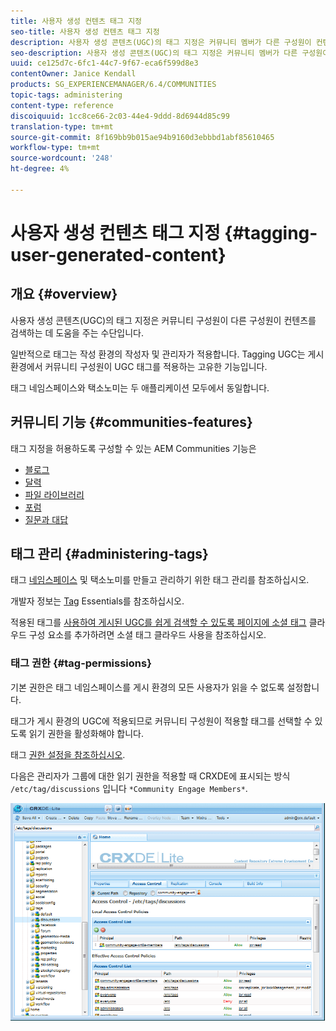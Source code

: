 ```yaml
---
title: 사용자 생성 컨텐츠 태그 지정
seo-title: 사용자 생성 컨텐츠 태그 지정
description: 사용자 생성 콘텐츠(UGC)의 태그 지정은 커뮤니티 멤버가 다른 구성원이 컨텐츠를 검색하는 데 도움이 되는 방법입니다
seo-description: 사용자 생성 콘텐츠(UGC)의 태그 지정은 커뮤니티 멤버가 다른 구성원이 컨텐츠를 검색하는 데 도움이 되는 방법입니다
uuid: ce125d7c-6fc1-44c7-9f67-eca6f599d8e3
contentOwner: Janice Kendall
products: SG_EXPERIENCEMANAGER/6.4/COMMUNITIES
topic-tags: administering
content-type: reference
discoiquuid: 1cc8ce66-2c03-44e4-9ddd-8d6944d85c99
translation-type: tm+mt
source-git-commit: 8f169bb9b015ae94b9160d3ebbbd1abf85610465
workflow-type: tm+mt
source-wordcount: '248'
ht-degree: 4%

---
```



# 사용자 생성 컨텐츠 태그 지정 {#tagging-user-generated-content}

## 개요 {#overview}

사용자 생성 콘텐츠(UGC)의 태그 지정은 커뮤니티 구성원이 다른 구성원이 컨텐츠를 검색하는 데 도움을 주는 수단입니다.

일반적으로 태그는 작성 환경의 작성자 및 관리자가 적용합니다. Tagging UGC는 게시 환경에서 커뮤니티 구성원이 UGC 태그를 적용하는 고유한 기능입니다.

태그 네임스페이스와 택소노미는 두 애플리케이션 모두에서 동일합니다.

## 커뮤니티 기능 {#communities-features}

태그 지정을 허용하도록 구성할 수 있는 AEM Communities 기능은

* [블로그](blog-feature.md)
* [달력](calendar.md)
* [파일 라이브러리](file-library.md)
* [포럼](forum.md#configuretheaddedforum)
* [질문과 대답](working-with-qna.md)

## 태그 관리 {#administering-tags}

태그 [네임스페이스](../../help/sites-administering/tags.md#tagging-console) 및 택소노미를 만들고 관리하기 위한 태그 관리를 참조하십시오.

개발자 정보는 [Tag](tag.md) Essentials를 참조하십시오.

적용된 태그를 [사용하여 게시된 UGC를 쉽게 검색할 수 있도록 페이지에 소셜 태그](tagcloud.md) 클라우드 구성 요소를 추가하려면 소셜 태그 클라우드 사용을 참조하십시오.

### 태그 권한 {#tag-permissions}

기본 권한은 태그 네임스페이스를 게시 환경의 모든 사용자가 읽을 수 없도록 설정합니다.

태그가 게시 환경의 UGC에 적용되므로 커뮤니티 구성원이 적용할 태그를 선택할 수 있도록 읽기 권한을 활성화해야 합니다.

태그 [권한 설정을 참조하십시오](../../help/sites-administering/tags.md#setting-tag-permissions).

다음은 관리자가 그룹에 대한 읽기 권한을 적용할 때 CRXDE에 표시되는 방식 `/etc/tag/discussions` 입니다 `*Community Engage Members*`.

![chlimage_1-74](assets/chlimage_1-74.png)


